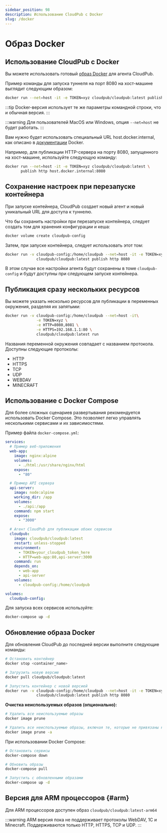 ```yaml
---
sidebar_position: 98
description: Использование CloudPub с Docker
slug: /docker
---
```


# Образ Docker

## Использование CloudPub с Docker

Вы можете использовать готовый [образ Docker](https://hub.docker.com/repository/docker/cloudpub/cloudpub/general) для агента CloudPub.

Пример команды для запуска туннеля на порт 8080 на хост-машине выглядит следующим образом:

```bash
docker run --net=host -it -e TOKEN=xyz cloudpub/cloudpub:latest publish http 8080
```

:::tip
Docker-версия использует те же параметры командной строки, что и обычная версия.
:::

:::warning
Для пользователей MacOS или Windows, опция `--net=host` не будет работать.
:::

Вам нужно будет использовать специальный URL host.docker.internal, как описано в [документации](https://docs.docker.com/desktop/mac/networking/#use-cases-and-workarounds) Docker.

Например, для публикации HTTP-сервера на порту 8080, запущенного на хост-машине, используйте следующую команду:

```bash
docker run --net=host -it -e TOKEN=xyz cloudpub/cloudpub:latest \
       publish http host.docker.internal:8080
```

## Сохранение настроек при перезапуске контейнера

При запуске контейнера, CloudPub создает новый агент и новый уникальный URL для доступа к туннелю.

Что бы сохранить настройки при перезапуске контейнера, следует создать том для хранения конфигурации и кеша:


```bash
docker volume create cloudpub-config
```

Затем, при запуске контейнера, следует использовать этот том:

```bash
docker run -v cloudpub-config:/home/cloudpub --net=host -it -e TOKEN=xyz \
              cloudpub/cloudpub:latest publish http 8080
```

В этом случае все настройки агента будут сохранены в томе `cloudpub-config` и будут доступны при следующем запуске контейнера.

## Публикация сразу нескольких ресурсов

Вы можете указать несколько ресурсов для публикации в переменных окружения, разделяя их запятыми:

```bash
docker run -v cloudpub-config:/home/cloudpub --net=host -it\
              -e TOKEN=xyz \
              -e HTTP=8080,8081 \
              -e HTTPS=192.168.1.1:80 \
              cloudpub/cloudpub:latest run
```

Названия переменной окружения совпадает с названием протокола. Доступны следующие протоколы:

 * HTTP
 * HTTPS
 * TCP
 * UDP
 * WEBDAV
 * MINECRAFT

## Использование с Docker Compose

Для более сложных сценариев развертывания рекомендуется использовать Docker Compose. Это позволяет легко управлять несколькими сервисами и их зависимостями.

Пример файла `docker-compose.yml`:

```yaml
services:
  # Пример веб-приложения
  web-app:
    image: nginx:alpine
    volumes:
      - ./html:/usr/share/nginx/html
    expose:
      - "80"

  # Пример API сервера
  api-server:
    image: node:alpine
    working_dir: /app
    volumes:
      - ./api:/app
    command: npm start
    expose:
      - "3000"

  # Агент CloudPub для публикации обоих сервисов
  cloudpub:
    image: cloudpub/cloudpub:latest
    restart: unless-stopped
    environment:
      - TOKEN=your_cloudpub_token_here
      - HTTP=web-app:80,api-server:3000
    command: run
    depends_on:
      - web-app
      - api-server
    volumes:
      - cloudpub-config:/home/cloudpub

volumes:
  cloudpub-config:
```

Для запуска всех сервисов используйте:

```bash
docker-compose up -d
```

## Обновление образа Docker

Для обновления CloudPub до последней версии выполните следующие команды:

```bash
# Остановить контейнер
docker stop <container_name>

# Загрузить новую версию
docker pull cloudpub/cloudpub:latest

# Запустить контейнер с новой версией
docker run -v cloudpub-config:/home/cloudpub --net=host -it -e TOKEN=xyz \
              cloudpub/cloudpub:latest publish http 8080
```

**Очистка неиспользуемых образов (опционально):**

```bash
# Удалить все неиспользуемые образы
docker image prune

# Удалить все неиспользуемые образы, включая те, которые не привязаны к контейнерам
docker image prune -a
```

При использовании Docker Compose:

```bash
# Остановить сервисы
docker-compose down

# Обновить образы
docker-compose pull

# Запустить с обновленными образами
docker-compose up -d
```

## Версия для ARM процессоров {#arm}

Для ARM процессоров доступен образ `cloudpub/cloudpub:latest-arm64`

:::warning
ARM версия пока не поддерживает протоколы WebDAV, 1C и Minecraft. Поддерживаются только HTTP, HTTPS, TCP и UDP.
:::
